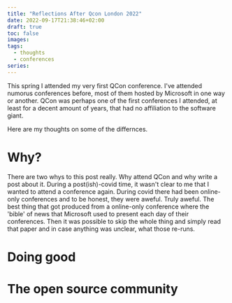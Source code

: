 ```yaml
---
title: "Reflections After Qcon London 2022"
date: 2022-09-17T21:38:46+02:00
draft: true
toc: false
images:
tags:
  - thoughts
  - conferences
series:
---
```


This spring I attended my very first QCon conference. I've attended numorus conferences before, most of them hosted by Microsoft in one way or another. QCon was perhaps one of the first conferences I attended, at least for a decent amount of years, that had no affiliation to the software giant.

Here are my thoughts on some of the differnces.

# Why?

There are two whys to this post really. Why attend QCon and why write a post about it.
During a post(ish)-covid time, it wasn't clear to me that I wanted to attend a conference again. During covid there had been online-only conferences and to be honest, they were aweful. Truly aweful. The best thing that got produced from a online-only conference where the 'bible' of news that Microsoft used to present each day of their conferences. Then it was possible to skip the whole thing and simply read that paper and in case anything was unclear, what those re-runs.

# Doing good

# The open source community